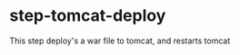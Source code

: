 step-tomcat-deploy
==================

This step deploy's a war file to tomcat, and restarts tomcat
